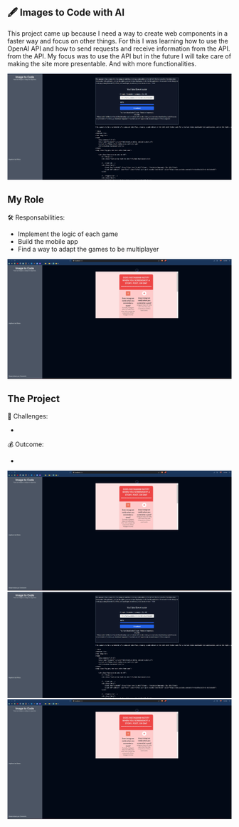 ## :fountain_pen:  Images to Code with AI

This project came up because I need a way to create web components in a faster way and focus on other things. For this I was learning how to use the OpenAI API and how to send requests and receive information from the API. from the API. My focus was to use the API but in the future I will take care of making the site more presentable. And with more functionalities.


![First](assets/images/wiima.webp)

## My Role

:hammer_and_wrench: Responsabilities:

- Implement the logic of each game
- Build the mobile app
- Find a way to adapt the games to be multiplayer

![Role](assets/images/wilink.webp)


<!-- :satellite: Technologies -->




## The Project

:mag_right: Challenges:

- 

:moneybag: Outcome:

- 

![Project](assets/images/wilink.webp)
![Second](assets/images/wiima.webp)
![Third](assets/images/wilink.webp)




